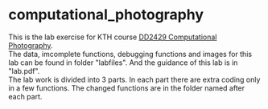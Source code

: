 # computational_photography
This is the lab exercise for KTH course [DD2429 Computational Photography](https://www.kth.se/student/kurser/kurs/DD2429?l=en). </br>
The data, imcomplete functions, debugging functions and images for this lab can be found in folder "labfiles". And the guidance of this lab is in "lab.pdf".</br>
The lab work is divided into 3 parts. In each part there are extra coding only in a few functions. The changed functions are in the folder named after each part.</br>
